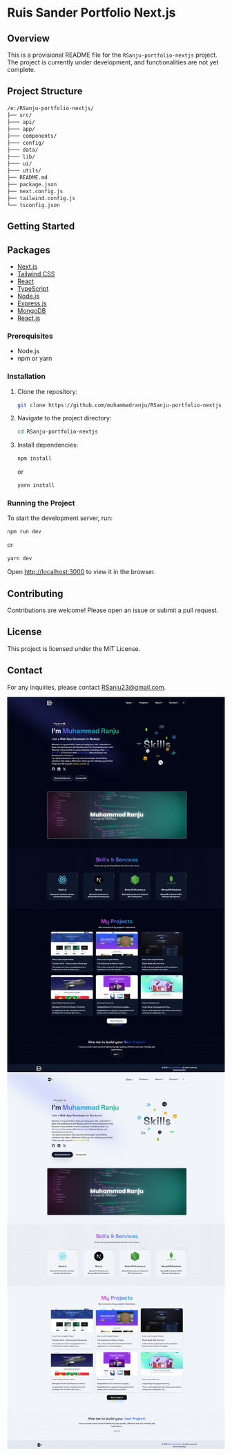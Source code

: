 # Ruis Sander Portfolio Next.js

## Overview

This is a provisional README file for the `RSanju-portfolio-nextjs` project. The project is currently under development, and functionalities are not yet complete.

## Project Structure

```
/e:/RSanju-portfolio-nextjs/
├── src/
├─── api/
├─── app/
├─── components/
├─── config/
├─── data/
├─── lib/
├─── ui/   
├─── utils/   
├── README.md
├── package.json
├── next.config.js
├── tailwind.config.js
└── tsconfig.json
```

## Getting Started

## Packages

- [Next.js](https://nextjs.org/)
- [Tailwind CSS](https://tailwindcss.com/)
- [React](https://reactjs.org/)
- [TypeScript](https://www.typescriptlang.org/)
- [Node.js](https://nodejs.org/)
- [Express.js](https://expressjs.com/)
- [MongoDB](https://www.mongodb.com/)
- [React.js](https://reactjs.org/)

### Prerequisites

- Node.js
- npm or yarn

### Installation

1. Clone the repository:
   ```bash
   git clone https://github.com/muhammadranju/RSanju-portfolio-nextjs
   ```
2. Navigate to the project directory:
   ```bash
   cd RSanju-portfolio-nextjs
   ```
3. Install dependencies:
   ```bash
   npm install
   ```
   or
   ```bash
   yarn install
   ```

### Running the Project

To start the development server, run:

```bash
npm run dev
```

or

```bash
yarn dev
```

Open [http://localhost:3000](http://localhost:3000) to view it in the browser.

## Contributing

Contributions are welcome! Please open an issue or submit a pull request.

## License

This project is licensed under the MIT License.

## Contact

For any inquiries, please contact RSanju23@gmail.com.

![Screenshot1](./public/home.jpeg)
![Screenshot2](./public/home2.jpeg)
